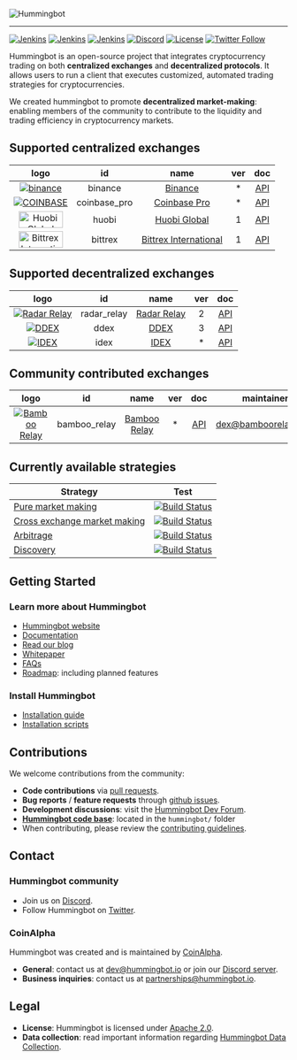![Hummingbot](https://i.ibb.co/X5zNkKw/blacklogo-with-text.png)

----
[![Jenkins](https://jenkins-hb.coinalpha.com/buildStatus/icon?job=hb-test_branch&subject=jenkins:master)](https://jenkins-hb.coinalpha.com/job/hb-test_branch)
[![Jenkins](https://jenkins-hb.coinalpha.com/buildStatus/icon?job=hb-test_development&subject=:development)](https://jenkins-hb.coinalpha.com/job/hb-test_development)
[![Jenkins](https://jenkins-hb.coinalpha.com/buildStatus/icon?job=hb-test_pull-request&subject=:pull-request)](https://jenkins-hb.coinalpha.com/job/hb-test_pull-request)
[![Discord](https://img.shields.io/discord/530578568154054663.svg?color=768AD4&label=discord&logo=https%3A%2F%2Fdiscordapp.com%2Fassets%2F8c9701b98ad4372b58f13fd9f65f966e.svg)](https://discord.hummingbot.io/)
[![License](https://img.shields.io/badge/License-Apache%202.0-informational.svg)](https://github.com/CoinAlpha/hummingbot/blob/master/LICENSE)
[![Twitter Follow](https://img.shields.io/twitter/follow/hummingbot_io.svg?style=social&label=hummingbot)](https://twitter.com/hummingbot_io)

Hummingbot is an open-source project that integrates cryptocurrency trading on both **centralized exchanges** and **decentralized protocols**. It allows users to run a client that executes customized, automated trading strategies for cryptocurrencies.

We created hummingbot to promote **decentralized market-making**: enabling members of the community to contribute to the liquidity and trading efficiency in cryptocurrency markets.

## Supported centralized exchanges

| logo | id | name | ver | doc|
|:---:|:---:|:---:|:---:|:---:|
| [![binance](https://i.ibb.co/m0YDQLd/Screen-Shot-2019-03-14-at-10-53-42-AM.png)](https://www.binance.com/?ref=10205187) | binance | [Binance](https://www.binance.com/) | * | [API](https://github.com/binance-exchange/binance-official-api-docs/blob/master/rest-api.md) | [![Build Status](https://jenkins-hb.coinalpha.com/buildStatus/icon?job=hb_test-exchange_binance&subject=test)](https://jenkins-hb.coinalpha.com/job/hb_test-exchange_binance/) |
| [![COINBASE](https://i.ibb.co/h9JdGDW/cbp.jpg)](https://pro.coinbase.com/) | coinbase_pro | [Coinbase Pro](https://pro.coinbase.com/) | * | [API](https://docs.pro.coinbase.com/) | [![Build Status](https://jenkins-hb.coinalpha.com/buildStatus/icon?job=hb_test-exchange_coinbase&subject=test)](https://jenkins-hb.coinalpha.com/job/hb_test-exchange_coinbase/) |
|<img src="https://www.usenix.org/sites/default/files/sponsor_images/huobi_600x240.png" alt="Huobi Global" width="80" height="30" />| huobi | [Huobi Global](https://www.hbg.com) | 1 | [API](https://huobiapi.github.io/docs/spot/v1/en/) | [![Build Status](https://jenkins-hb.coinalpha.com/buildStatus/icon?job=hb_test-exchange_huobi&subject=test)](https://jenkins-hb.coinalpha.com/job/hb_test-exchange_huobi/) |
|<img src="https://www.trustnodes.com/wp-content/uploads/2019/06/bittrex-1175x500.png" alt="Bittrex International" width="80" height="30" />| bittrex | [Bittrex International](https://international.bittrex.com/) | 1 | [API](https://bittrex.github.io/api/v1-1) |

## Supported decentralized exchanges

| logo | id | name | ver | doc|
|:---:|:---:|:---:|:---:|:---:|
| [![Radar Relay](https://i.ibb.co/7RW75mf/Screen-Shot-2019-03-14-at-10-47-07-AM.png)](https://radarrelay.com/) | radar_relay | [Radar Relay](https://radarrelay.com/) | 2 | [API](https://developers.radarrelay.com/api/trade-api) | [![Build Status](https://jenkins-hb.coinalpha.com/buildStatus/icon?job=hb_test-exchange_radar_relay&subject=test)](https://jenkins-hb.coinalpha.com/job/hb_test-exchange_radar_relay/) |
| [![DDEX](https://i.ibb.co/Lrpps2G/Screen-Shot-2019-03-14-at-10-39-23-AM.png)](https://ddex.io/) | ddex | [DDEX](https://ddex.io/) | 3 | [API](https://docs.ddex.io/) | [![Build Status](https://jenkins-hb.coinalpha.com/buildStatus/icon?job=hb_test-exchange_ddex&subject=test)](https://jenkins-hb.coinalpha.com/job/hb_test-exchange_ddex/) |
| [![IDEX](https://i.ibb.co/k97fzrg/idex.png)](https://idex.market/) | idex | [IDEX](https://idex.market/) | * | [API](https://docs.idex.market/) | |

## Community contributed exchanges

| logo | id | name | ver | doc| maintainer |
|:---:|:---:|:---:|:---:|:---:|:---:|
| [![Bamboo Relay](https://i.ibb.co/1sPt940/Screen-Shot-2019-06-06-at-17-50-04.png)](https://bamboorelay.com/) | bamboo_relay | [Bamboo Relay](https://bamboorelay.com/) | * | [API](https://sra.bamboorelay.com/) | [dex@bamboorelay.com](mailto:dex@bamboorelay.com)

## Currently available strategies

| Strategy | Test |
|--|--|
| [Pure market making](https://docs.hummingbot.io/strategies/pure-market-making/) | [![Build Status](https://jenkins-hb.coinalpha.com/buildStatus/icon?job=hb_test-strategy_pure-mm&subject=test)](https://jenkins-hb.coinalpha.com/job/hb_test-strategy_pure-mm/) |
| [Cross exchange market making](https://docs.hummingbot.io/strategies/cross-exchange-market-making/) | [![Build Status](https://jenkins-hb.coinalpha.com/buildStatus/icon?job=hb_test-strategy_xemm&subject=test)](https://jenkins-hb.coinalpha.com/job/hb_test-strategy_xemm/) |
| [Arbitrage](https://docs.hummingbot.io/strategies/arbitrage/) | [![Build Status](https://jenkins-hb.coinalpha.com/buildStatus/icon?job=hb_test-strategy_arbitrage&subject=test)](https://jenkins-hb.coinalpha.com/job/hb_test-strategy_arbitrage/) |
| [Discovery](https://docs.hummingbot.io/strategies/discovery/) | [![Build Status](https://jenkins-hb.coinalpha.com/buildStatus/icon?job=hb_test-strategy_discovery&subject=test)](https://jenkins-hb.coinalpha.com/job/hb_test-strategy_discovery/) |

## Getting Started

### Learn more about Hummingbot

- [Hummingbot website](https://hummingbot.io)
- [Documentation](https://docs.hummingbot.io)
- [Read our blog](https://www.hummingbot.io/blog)
- [Whitepaper](https://hummingbot.io/whitepaper.pdf)
- [FAQs](https://docs.hummingbot.io/faq/)
- [Roadmap](https://docs.hummingbot.io/roadmap/): including planned features

### Install Hummingbot

- [Installation guide](https://docs.hummingbot.io/installation/)
- [Installation scripts](./installation/)

## Contributions

We welcome contributions from the community:
- **Code contributions** via [pull requests](./pulls).
- **Bug reports** / **feature requests** through [github issues](./issues).
- **Development discussions**: visit the [Hummingbot Dev Forum](https://forum.hummingbot.io).
- [**Hummingbot code base**](./hummingbot): located in the `hummingbot/` folder
- When contributing, please review the [contributing guidelines](CONTRIBUTING.md).

## Contact

### Hummingbot community
- Join us on [Discord](https://discord.coinalpha.com).
- Follow Hummingbot on [Twitter](https://twitter.com/hummingbot_io).

### CoinAlpha

Hummingbot was created and is maintained by [CoinAlpha](https://www.coinalpha.com).

- **General**: contact us at [dev@hummingbot.io](mailto:dev@hummingbot.io) or join our [Discord server](https://discord.coinalpha.com).
- **Business inquiries**: contact us at [partnerships@hummingbot.io](mailto:partnerships@hummingbot.io).

## Legal

- **License**: Hummingbot is licensed under [Apache 2.0](./LICENSE).
- **Data collection**: read important information regarding [Hummingbot Data Collection](DATA_COLLECTION.md).
